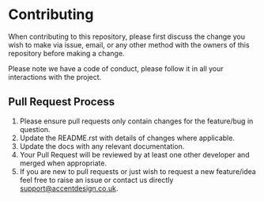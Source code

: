 # Contributing

When contributing to this repository, please first discuss the change you wish to make via issue,
email, or any other method with the owners of this repository before making a change. 

Please note we have a code of conduct, please follow it in all your interactions with the project.

## Pull Request Process

1. Please ensure pull requests only contain changes for the feature/bug in question.
2. Update the README.rst with details of changes where applicable.
3. Update the docs with any relevant documentation.
4. Your Pull Request will be reviewed by at least one other developer and merged when appropriate.
5. If you are new to pull requests or just wish to request a new feature/idea feel free to raise an issue or 
contact us directly [support@accentdesign.co.uk](mailto://stuart@accentdesign.co.uk).
